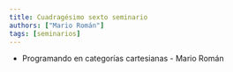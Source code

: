 ```yaml
---
title: Cuadragésimo sexto seminario
authors: ["Mario Román"]
tags: [seminarios]
---
```


* Programando en categorías cartesianas - Mario Román
